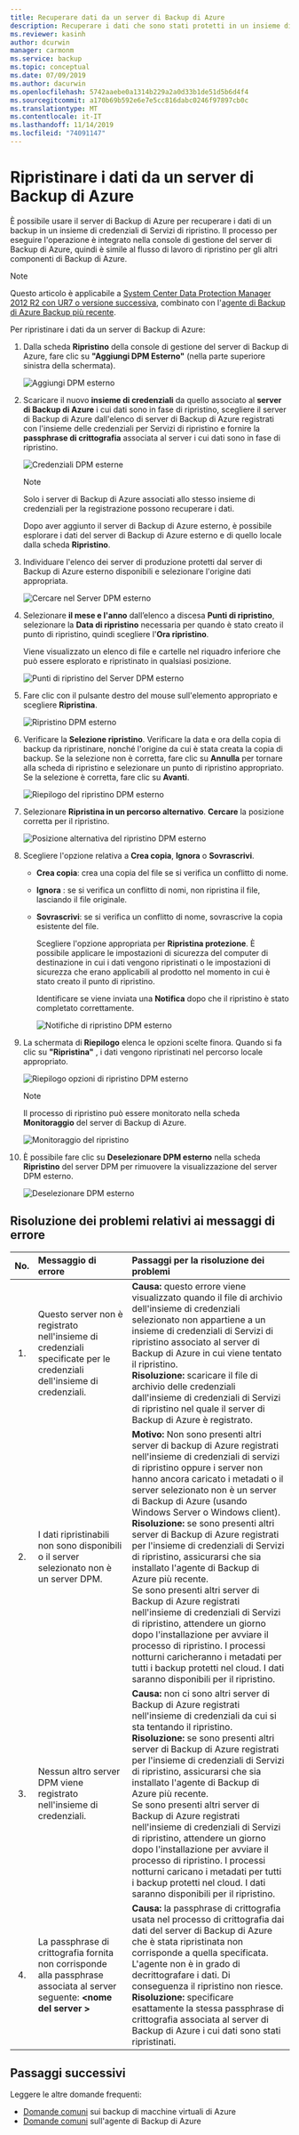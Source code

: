 ```yaml
---
title: Recuperare dati da un server di Backup di Azure
description: Recuperare i dati che sono stati protetti in un insieme di credenziali di Servizi di ripristino da qualsiasi server di Backup di Azure registrato in tale insieme di credenziali.
ms.reviewer: kasinh
author: dcurwin
manager: carmonm
ms.service: backup
ms.topic: conceptual
ms.date: 07/09/2019
ms.author: dacurwin
ms.openlocfilehash: 5742aaebe0a1314b229a2a0d33b1de51d5b6d4f4
ms.sourcegitcommit: a170b69b592e6e7e5cc816dabc0246f97897cb0c
ms.translationtype: MT
ms.contentlocale: it-IT
ms.lasthandoff: 11/14/2019
ms.locfileid: "74091147"
---
```

# <a name="recover-data-from-azure-backup-server"></a>Ripristinare i dati da un server di Backup di Azure

È possibile usare il server di Backup di Azure per recuperare i dati di un backup in un insieme di credenziali di Servizi di ripristino. Il processo per eseguire l'operazione è integrato nella console di gestione del server di Backup di Azure, quindi è simile al flusso di lavoro di ripristino per gli altri componenti di Backup di Azure.

> [!NOTE]
> Questo articolo è applicabile a [System Center Data Protection Manager 2012 R2 con UR7 o versione successiva](https://support.microsoft.com/kb/3065246), combinato con l'[agente di Backup di Azure Backup più recente](https://aka.ms/azurebackup_agent).
>
>

Per ripristinare i dati da un server di Backup di Azure:

1. Dalla scheda **Ripristino** della console di gestione del server di Backup di Azure, fare clic su **"Aggiungi DPM Esterno"** (nella parte superiore sinistra della schermata).

    ![Aggiungi DPM esterno](./media/backup-azure-alternate-dpm-server/add-external-dpm.png)
2. Scaricare il nuovo **insieme di credenziali** da quello associato al **server di Backup di Azure** i cui dati sono in fase di ripristino, scegliere il server di Backup di Azure dall'elenco di server di Backup di Azure registrati con l'insieme delle credenziali per Servizi di ripristino e fornire la **passphrase di crittografia** associata al server i cui dati sono in fase di ripristino.

    ![Credenziali DPM esterne](./media/backup-azure-alternate-dpm-server/external-dpm-credentials.png)

   > [!NOTE]
   > Solo i server di Backup di Azure associati allo stesso insieme di credenziali per la registrazione possono recuperare i dati.
   >
   >

    Dopo aver aggiunto il server di Backup di Azure esterno, è possibile esplorare i dati del server di Backup di Azure esterno e di quello locale dalla scheda **Ripristino**.
3. Individuare l'elenco dei server di produzione protetti dal server di Backup di Azure esterno disponibili e selezionare l'origine dati appropriata.

    ![Cercare nel Server DPM esterno](./media/backup-azure-alternate-dpm-server/browse-external-dpm.png)
4. Selezionare **il mese e l'anno** dall’elenco a discesa **Punti di ripristino**, selezionare la **Data di ripristino** necessaria per quando è stato creato il punto di ripristino, quindi scegliere l'**Ora ripristino**.

    Viene visualizzato un elenco di file e cartelle nel riquadro inferiore che può essere esplorato e ripristinato in qualsiasi posizione.

    ![Punti di ripristino del Server DPM esterno](./media/backup-azure-alternate-dpm-server/external-dpm-recoverypoint.png)
5. Fare clic con il pulsante destro del mouse sull'elemento appropriato e scegliere **Ripristina**.

    ![Ripristino DPM esterno](./media/backup-azure-alternate-dpm-server/recover.png)
6. Verificare la **Selezione ripristino**. Verificare la data e ora della copia di backup da ripristinare, nonché l'origine da cui è stata creata la copia di backup. Se la selezione non è corretta, fare clic su **Annulla** per tornare alla scheda di ripristino e selezionare un punto di ripristino appropriato. Se la selezione è corretta, fare clic su **Avanti**.

    ![Riepilogo del ripristino DPM esterno](./media/backup-azure-alternate-dpm-server/external-dpm-recovery-summary.png)
7. Selezionare **Ripristina in un percorso alternativo**. **Cercare** la posizione corretta per il ripristino.

    ![Posizione alternativa del ripristino DPM esterno](./media/backup-azure-alternate-dpm-server/external-dpm-recovery-alternate-location.png)
8. Scegliere l'opzione relativa a **Crea copia**, **Ignora** o **Sovrascrivi**.

   * **Crea copia**: crea una copia del file se si verifica un conflitto di nome.
   * **Ignora** : se si verifica un conflitto di nomi, non ripristina il file, lasciando il file originale.
   * **Sovrascrivi**: se si verifica un conflitto di nome, sovrascrive la copia esistente del file.

     Scegliere l'opzione appropriata per **Ripristina protezione**. È possibile applicare le impostazioni di sicurezza del computer di destinazione in cui i dati vengono ripristinati o le impostazioni di sicurezza che erano applicabili al prodotto nel momento in cui è stato creato il punto di ripristino.

     Identificare se viene inviata una **Notifica** dopo che il ripristino è stato completato correttamente.

     ![Notifiche di ripristino DPM esterno](./media/backup-azure-alternate-dpm-server/external-dpm-recovery-notifications.png)
9. La schermata di **Riepilogo** elenca le opzioni scelte finora. Quando si fa clic su **"Ripristina"** , i dati vengono ripristinati nel percorso locale appropriato.

    ![Riepilogo opzioni di ripristino DPM esterno](./media/backup-azure-alternate-dpm-server/external-dpm-recovery-options-summary.png)

   > [!NOTE]
   > Il processo di ripristino può essere monitorato nella scheda **Monitoraggio** del server di Backup di Azure.
   >
   >

    ![Monitoraggio del ripristino](./media/backup-azure-alternate-dpm-server/monitoring-recovery.png)
10. È possibile fare clic su **Deselezionare DPM esterno** nella scheda **Ripristino** del server DPM per rimuovere la visualizzazione del server DPM esterno.

    ![Deselezionare DPM esterno](./media/backup-azure-alternate-dpm-server/clear-external-dpm.png)

## <a name="troubleshooting-error-messages"></a>Risoluzione dei problemi relativi ai messaggi di errore

| No. | Messaggio di errore | Passaggi per la risoluzione dei problemi |
|:---:|:--- |:--- |
| 1. |Questo server non è registrato nell'insieme di credenziali specificate per le credenziali dell'insieme di credenziali. |**Causa:** questo errore viene visualizzato quando il file di archivio dell'insieme di credenziali selezionato non appartiene a un insieme di credenziali di Servizi di ripristino associato al server di Backup di Azure in cui viene tentato il ripristino. <br> **Risoluzione:** scaricare il file di archivio delle credenziali dall'insieme di credenziali di Servizi di ripristino nel quale il server di Backup di Azure è registrato. |
| 2. |I dati ripristinabili non sono disponibili o il server selezionato non è un server DPM. |**Motivo:** Non sono presenti altri server di backup di Azure registrati nell'insieme di credenziali di servizi di ripristino oppure i server non hanno ancora caricato i metadati o il server selezionato non è un server di Backup di Azure (usando Windows Server o Windows client). <br> **Risoluzione:** se sono presenti altri server di Backup di Azure registrati per l'insieme di credenziali di Servizi di ripristino, assicurarsi che sia installato l'agente di Backup di Azure più recente. <br>Se sono presenti altri server di Backup di Azure registrati nell'insieme di credenziali di Servizi di ripristino, attendere un giorno dopo l'installazione per avviare il processo di ripristino. I processi notturni caricheranno i metadati per tutti i backup protetti nel cloud. I dati saranno disponibili per il ripristino. |
| 3. |Nessun altro server DPM viene registrato nell'insieme di credenziali. |**Causa:** non ci sono altri server di Backup di Azure registrati nell'insieme di credenziali da cui si sta tentando il ripristino.<br>**Risoluzione:** se sono presenti altri server di Backup di Azure registrati per l'insieme di credenziali di Servizi di ripristino, assicurarsi che sia installato l'agente di Backup di Azure più recente.<br>Se sono presenti altri server di Backup di Azure registrati nell'insieme di credenziali di Servizi di ripristino, attendere un giorno dopo l'installazione per avviare il processo di ripristino. I processi notturni caricano i metadati per tutti i backup protetti nel cloud. I dati saranno disponibili per il ripristino. |
| 4. |La passphrase di crittografia fornita non corrisponde alla passphrase associata al server seguente: **\<nome del server >** |**Causa:** la passphrase di crittografia usata nel processo di crittografia dai dati del server di Backup di Azure che è stata ripristinata non corrisponde a quella specificata. L'agente non è in grado di decrittografare i dati. Di conseguenza il ripristino non riesce.<br>**Risoluzione:** specificare esattamente la stessa passphrase di crittografia associata al server di Backup di Azure i cui dati sono stati ripristinati. |

## <a name="next-steps"></a>Passaggi successivi

Leggere le altre domande frequenti:

* [Domande comuni](backup-azure-vm-backup-faq.md) sui backup di macchine virtuali di Azure
* [Domande comuni](backup-azure-file-folder-backup-faq.md) sull'agente di Backup di Azure
